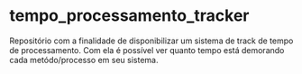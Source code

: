 # tempo_processamento_tracker
Repositório com a finalidade de disponibilizar um sistema de track de tempo de processamento. Com ela é possível ver quanto tempo está demorando cada metódo/processo em seu sistema. 
